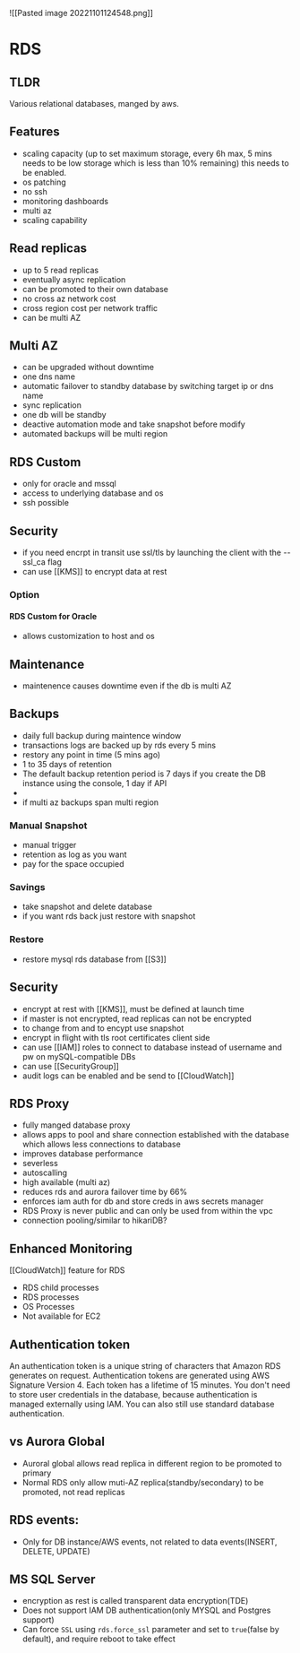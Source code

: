 ![[Pasted image 20221101124548.png]]
# RDS

## TLDR
Various  relational databases, manged by aws.

## Features
- scaling capacity (up to set maximum storage, every 6h max, 5 mins needs to be low storage which is less than 10% remaining) this needs to be enabled.
- os patching
- no ssh
- monitoring dashboards
- multi az
- scaling capability

## Read replicas
- up to 5 read replicas
- eventually async replication
- can be promoted to their own database
- no cross az network cost
- cross region cost per network traffic
- can be multi AZ

## Multi AZ
- can be upgraded without downtime
- one dns name
- automatic failover to standby database by switching target ip or dns name
- sync replication
- one db will be standby
- deactive automation mode and take snapshot before modify
- automated backups will be multi region

## RDS Custom
- only for oracle and mssql
- access to underlying database and os
- ssh possible

## Security
- if you need encrpt in transit use ssl/tls by launching the client with the --ssl_ca flag
- can use [[KMS]] to encrypt data at rest

### Option

#### RDS Custom for Oracle
- allows customization to host and os

## Maintenance
- maintenence causes downtime even if the db is multi AZ

## Backups
- daily full backup during maintence window
- transactions logs are backed up by rds every 5 mins
- restory any point in time (5 mins ago)
- 1 to 35 days of retention
- The default backup retention period is 7 days if you create the DB instance using the console, 1 day if API
- 
- if multi az backups span multi region

### Manual Snapshot
- manual trigger
- retention as log as you want
- pay for the space occupied

### Savings
- take snapshot and delete database
- if you want rds back just restore with snapshot

### Restore
- restore mysql rds database from [[S3]]

## Security
- encrypt at rest with [[KMS]], must be defined at launch time
- if master is not encrypted, read replicas can not be encrypted
- to change from and to encypt use snapshot
- encrypt in flight with tls root certificates client side
- can use [[IAM]] roles to connect to database instead of username and pw on mySQL-compatible DBs
- can use [[SecurityGroup]]
- audit logs can be enabled and be send to [[CloudWatch]]


## RDS Proxy
- fully manged database proxy 
- allows apps to pool and share connection established with the database which allows less connections to database
- improves database performance
- severless
- autoscalling
- high available (multi az)
- reduces rds and aurora failover time by 66%
- enforces iam auth for db and store creds in aws secrets manager
- RDS Proxy is never public and can only be used from within the vpc
- connection pooling/similar to hikariDB?
## Enhanced Monitoring
[[CloudWatch]] feature for RDS
- RDS child processes
- RDS processes
- OS Processes
- Not available for EC2
## Authentication token
An authentication token is a unique string of characters that Amazon RDS generates on request. Authentication tokens are generated using AWS Signature Version 4. Each token has a lifetime of 15 minutes. You don't need to store user credentials in the database, because authentication is managed externally using IAM. You can also still use standard database authentication.

## vs Aurora Global
- Auroral global allows read replica in different region to be promoted to primary
- Normal RDS only allow muti-AZ replica(standby/secondary) to be promoted, not read replicas

## RDS events:
- Only for DB instance/AWS events, not related to data events(INSERT, DELETE, UPDATE)

## MS SQL Server
- encryption as rest is called transparent data encryption(TDE)
- Does not support IAM DB authentication(only MYSQL and Postgres support)
- Can force `SSL` using `rds.force_ssl` parameter and set to `true`(false by default), and require reboot to take effect